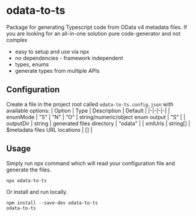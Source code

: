 # odata-to-ts

Package for generating Typescript code from OData v4 metadata files. If you are looking for an all-in-one solution pure code-generator and not complex

- easy to setup and use via npx
- no dependencies - framework independent
- types, enums
- generate types from multiple APIs

## Configuration

Create a file in the project root called `odata-to-ts.config.json` with available options:
| Option | Type | Description | Default |
|-|-|-|-|
| enumMode | "S" \| "N" \| "O" | string/numeric/object enum output | "S" |
| outputDir | string | generated files directory | "odata" |
| xmlUrls | string[] | $metadata files URL locations | [] |

## Usage

Simply run npx command which will read your configuration file and generate the files.

```
npx odata-to-ts
```

Or install and run locally.

```
npm install --save-dev odata-to-ts
odata-to-ts
```
